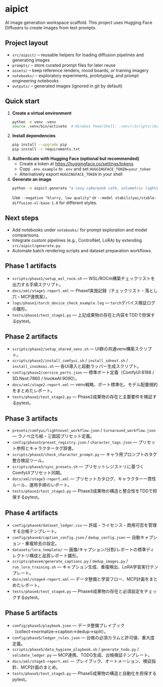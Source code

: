 # aipict

AI image generation workspace scaffold. This project uses Hugging Face Diffusers to create images from text prompts.

## Project layout

- `src/aipict/` – reusable helpers for loading diffusion pipelines and generating images
- `prompts/` – store curated prompt files for later reuse
- `assets/` – keep reference renders, mood boards, or training imagery
- `notebooks/` – exploratory experiments, prototyping, and prompt engineering notebooks
- `outputs/` – generated images (ignored in git by default)

## Quick start

1. **Create a virtual environment**
   ```bash
   python -m venv .venv
   source .venv/bin/activate  # Windows PowerShell: .venv\\Scripts\\Activate.ps1
   ```
2. **Install dependencies**
   ```bash
   pip install --upgrade pip
   pip install -r requirements.txt
   ```
3. **Authenticate with Hugging Face (optional but recommended)**
   - Create a token at <https://huggingface.co/settings/tokens>
   - Copy `.env.example` to `.env` and set `HUGGINGFACE_TOKEN=your_token`
   - Alternatively export `HUGGINGFACE_TOKEN` in your shell
4. **Generate an image**
   ```bash
   python -m aipict.generate "a cozy cyberpunk café, volumetric lighting, ultra detailed"
   ```
   Use `--negative "blurry, low quality"` or `--model stabilityai/stable-diffusion-xl-base-1.0` for different styles.

## Next steps

- Add notebooks under `notebooks/` for prompt exploration and model comparisons.
- Integrate custom pipelines (e.g., ControlNet, LoRA) by extending `src/aipict/generate.py`.
- Automate batch rendering scripts and dataset preparation workflows.

## Phase 1 artifacts

- `scripts/phase1/setup_wsl_rocm.sh` — WSL/ROCm構築チェックリストを出力する手順スクリプト。
- `docs/xml/stage1-report.xml` — Phase1実施記録（チェックリスト・落とし穴・MCP連携案）。
- `logs/phase1/torch_device_check_example.log` — `torch`デバイス検証ログの雛形。
- `tests/phase1/test_stage1.py` — 上記成果物の存在と内容をTDDで担保するpytest。

## Phase 2 artifacts

- `scripts/phase2/setup_shared_venv.sh` — UI群の共通venv構築スクリプト。
- `scripts/phase2/install_comfyui.sh` / `install_sdnext.sh` / `install_invokeai.sh` — 各UI導入と起動ラッパー生成スクリプト。
- `config/phase2/service_ports.json` — 標準ポート定義（ComfyUI:8188 / SD.Next:7860 / InvokeAI:9090）。
- `docs/xml/stage2-report.xml` — venv戦略、ポート標準化、モデル配置規約をまとめたレポート。
- `tests/phase2/test_stage2.py` — Phase2成果物の存在と主要要件を検証するpytest。

## Phase 3 artifacts

- `presets/comfyui/lightnovel_workflow.json` / `turnaround_workflow.json` — ラノベ立ち絵・三面図プリセット定義。
- `config/phase3/preset_registry.json` / `character_tags.json` — プリセット参照とキャラクタータグ辞書。
- `scripts/phase3/check_character_prompt.py` — キャラ用プロンプトのタグ整合検証ツール。
- `scripts/phase3/sync_presets.sh` — プリセットレジストリに基づくComfyUIプリセット同期。
- `docs/xml/stage3-report.xml` — プリセットカタログ、キャラクター一貫性ルール、運用手順のレポート。
- `tests/phase3/test_stage3.py` — Phase3成果物の構造と整合性をTDDで担保するpytest。

## Phase 4 artifacts

- `config/phase4/dataset_ledger.csv` — 許諾・ライセンス・商用可否を管理する台帳テンプレート。
- `config/phase4/caption_config.json` / `dedup_config.json` — 自動キャプション・重複除去の設定。
- `datasets/lora_template/` — 画像/キャプション/分割/レポートの標準ディレクトリ構成と品質レポート雛形。
- `scripts/phase4/generate_captions.py` / `dedup_images.py` / `run_lora_training.sh` — キャプション生成、重複検出、LoRA学習実行テンプレート。
- `docs/xml/stage4-report.xml` — データ整備と学習フロー、MCP計画をまとめたレポート。
- `tests/phase4/test_stage4.py` — Phase4成果物の存在と必須設定をチェックするpytest。

## Phase 5 artifacts

- `config/phase5/playbook.json` — データ整備プレイブック（collect→normalize→caption→dedup→split）。
- `config/phase5/ledger_rules.json` — 台帳の必須カラムと許可値、重大度定義。
- `scripts/phase5/data_hygiene_playbook.sh` / `generate_todo.py` / `validate_ledger.py` — MCP連携、TODO生成、台帳検証テンプレート。
- `docs/xml/stage5-report.xml` — プレイブック、オートメーション、検証指針、MCP計画のまとめ。
- `tests/phase5/test_stage5.py` — Phase5成果物の構造と自動化を担保するpytest。
